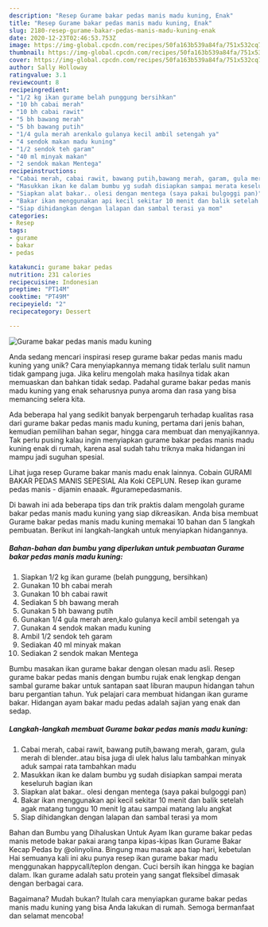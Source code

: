 ```yaml
---
description: "Resep Gurame bakar pedas manis madu kuning, Enak"
title: "Resep Gurame bakar pedas manis madu kuning, Enak"
slug: 2180-resep-gurame-bakar-pedas-manis-madu-kuning-enak
date: 2020-12-23T02:46:53.753Z
image: https://img-global.cpcdn.com/recipes/50fa163b539a84fa/751x532cq70/gurame-bakar-pedas-manis-madu-kuning-foto-resep-utama.jpg
thumbnail: https://img-global.cpcdn.com/recipes/50fa163b539a84fa/751x532cq70/gurame-bakar-pedas-manis-madu-kuning-foto-resep-utama.jpg
cover: https://img-global.cpcdn.com/recipes/50fa163b539a84fa/751x532cq70/gurame-bakar-pedas-manis-madu-kuning-foto-resep-utama.jpg
author: Sally Holloway
ratingvalue: 3.1
reviewcount: 8
recipeingredient:
- "1/2 kg ikan gurame belah punggung bersihkan"
- "10 bh cabai merah"
- "10 bh cabai rawit"
- "5 bh bawang merah"
- "5 bh bawang putih"
- "1/4 gula merah arenkalo gulanya kecil ambil setengah ya"
- "4 sendok makan madu kuning"
- "1/2 sendok teh garam"
- "40 ml minyak makan"
- "2 sendok makan Mentega"
recipeinstructions:
- "Cabai merah, cabai rawit, bawang putih,bawang merah, garam, gula merah di blender..atau bisa juga di ulek halus lalu tambahkan minyak aduk sampai rata tambahkan madu"
- "Masukkan ikan ke dalam bumbu yg sudah disiapkan sampai merata keseluruh bagian ikan"
- "Siapkan alat bakar.. olesi dengan mentega (saya pakai bulgoggi pan)"
- "Bakar ikan menggunakan api kecil sekitar 10 menit dan balik setelah agak matang tunggu 10 menit lg atau sampai matang lalu angkat"
- "Siap dihidangkan dengan lalapan dan sambal terasi ya mom"
categories:
- Resep
tags:
- gurame
- bakar
- pedas

katakunci: gurame bakar pedas 
nutrition: 231 calories
recipecuisine: Indonesian
preptime: "PT14M"
cooktime: "PT49M"
recipeyield: "2"
recipecategory: Dessert

---
```



![Gurame bakar pedas manis madu kuning](https://img-global.cpcdn.com/recipes/50fa163b539a84fa/751x532cq70/gurame-bakar-pedas-manis-madu-kuning-foto-resep-utama.jpg)

Anda sedang mencari inspirasi resep gurame bakar pedas manis madu kuning yang unik? Cara menyiapkannya memang tidak terlalu sulit namun tidak gampang juga. Jika keliru mengolah maka hasilnya tidak akan memuaskan dan bahkan tidak sedap. Padahal gurame bakar pedas manis madu kuning yang enak seharusnya punya aroma dan rasa yang bisa memancing selera kita.

Ada beberapa hal yang sedikit banyak berpengaruh terhadap kualitas rasa dari gurame bakar pedas manis madu kuning, pertama dari jenis bahan, kemudian pemilihan bahan segar, hingga cara membuat dan menyajikannya. Tak perlu pusing kalau ingin menyiapkan gurame bakar pedas manis madu kuning enak di rumah, karena asal sudah tahu triknya maka hidangan ini mampu jadi suguhan spesial.

Lihat juga resep Gurame bakar manis madu enak lainnya. Cobain GURAMI BAKAR PEDAS MANIS SEPESIAL Ala Koki CEPLUN. Resep ikan gurame pedas manis - dijamin enaaak. #guramepedasmanis.


Di bawah ini ada beberapa tips dan trik praktis dalam mengolah gurame bakar pedas manis madu kuning yang siap dikreasikan. Anda bisa membuat Gurame bakar pedas manis madu kuning memakai 10 bahan dan 5 langkah pembuatan. Berikut ini langkah-langkah untuk menyiapkan hidangannya.

<!--inarticleads1-->

##### Bahan-bahan dan bumbu yang diperlukan untuk pembuatan Gurame bakar pedas manis madu kuning:

1. Siapkan 1/2 kg ikan gurame (belah punggung, bersihkan)
1. Gunakan 10 bh cabai merah
1. Gunakan 10 bh cabai rawit
1. Sediakan 5 bh bawang merah
1. Gunakan 5 bh bawang putih
1. Gunakan 1/4 gula merah aren,kalo gulanya kecil ambil setengah ya
1. Gunakan 4 sendok makan madu kuning
1. Ambil 1/2 sendok teh garam
1. Sediakan 40 ml minyak makan
1. Sediakan 2 sendok makan Mentega


Bumbu masakan ikan gurame bakar dengan olesan madu asli. Resep gurame bakar pedas manis dengan bumbu rujak enak lengkap dengan sambal gurame bakar untuk santapan saat liburan maupun hidangan tahun baru pergantian tahun. Yuk pelajari cara membuat hidangan ikan gurame bakar. Hidangan ayam bakar madu pedas adalah sajian yang enak dan sedap. 

<!--inarticleads2-->

##### Langkah-langkah membuat Gurame bakar pedas manis madu kuning:

1. Cabai merah, cabai rawit, bawang putih,bawang merah, garam, gula merah di blender..atau bisa juga di ulek halus lalu tambahkan minyak aduk sampai rata tambahkan madu
1. Masukkan ikan ke dalam bumbu yg sudah disiapkan sampai merata keseluruh bagian ikan
1. Siapkan alat bakar.. olesi dengan mentega (saya pakai bulgoggi pan)
1. Bakar ikan menggunakan api kecil sekitar 10 menit dan balik setelah agak matang tunggu 10 menit lg atau sampai matang lalu angkat
1. Siap dihidangkan dengan lalapan dan sambal terasi ya mom


Bahan dan Bumbu yang Dihaluskan Untuk Ayam Ikan gurame bakar pedas manis metode bakar pakai arang tanpa kipas-kipas Ikan Gurame Bakar Kecap Pedas by @olinyolina. Bingung mau masak apa tiap hari, kebetulan Hai semuanya kali ini aku punya resep ikan gurame bakar madu menggunakan happycall/teplon dengan. Cuci bersih ikan hingga ke bagian dalam. Ikan gurame adalah satu protein yang sangat fleksibel dimasak dengan berbagai cara. 

Bagaimana? Mudah bukan? Itulah cara menyiapkan gurame bakar pedas manis madu kuning yang bisa Anda lakukan di rumah. Semoga bermanfaat dan selamat mencoba!
